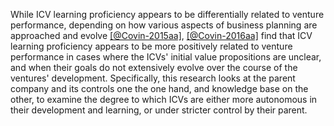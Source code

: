 While ICV learning proficiency appears to be differentially related to venture performance, depending on how various aspects of business planning are approached and evolve [[@Covin-2015aa]](t), [[@Covin-2016aa]](t) find that ICV learning proficiency appears to be more positively related to venture performance in cases where the ICVs' initial value propositions are unclear, and when their goals do not extensively evolve over the course of the ventures' development. Specifically, this research looks at the parent company and its controls one the one hand, and knowledge base on the other, to examine the degree to which ICVs are either more autonomous in their development and learning, or under stricter control by their parent.
